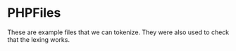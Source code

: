 # PHPFiles

These are example files that we can tokenize.
They were also used to check that the lexing works.
